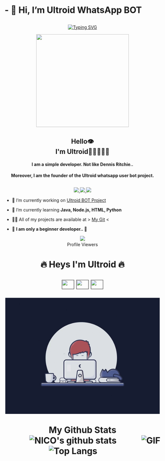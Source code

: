# - 👋 Hi, I’m Ultroid WhatsApp BOT

## <!-- Typing SVG -->
<p align="center">
    <a href="https://git.io/J0hKr">
        <img
        src="https://readme-typing-svg.herokuapp.com?size=30&width=800&lines=Welcome+To+SL+Technical+Tips+Profile..."
            alt="Typing SVG"
        />
    </a>
</p>

<div align="center">
  <img src="https://telegra.ph/file/0c3c071215eff9c408733.jpg" width="300" height="300">
</div>

<h2 align="center">Hello👁<br>I'm Ultroid🎩🔨👮🏻‍♂️</h1>


<h4 align="center">I am a simple developer. Not like Dennis Ritchie..</h3>
<h4 align="center">Moreover, I am the founder of the Ultroid whatsapp user bot project.</h7>



##
<p align="center">
  <a href="https://github.com/UltroidWA/Ultroid">
    <img src="https://komarev.com/ghpvc/?username=UltroidWA&label=Profile%20views&color=ff69b4&label=Profile+Views&style=plastic">

  </a>
  <a href="https://github.com/UltroidWA/Ultroid?tab=stars">
    <img src="https://img.shields.io/github/stars/UltroidWA?color=ff69b4&label=Stars&style=plastic">

  </a>
  <a href="https://github.com/UltroidWA?tab=followers">
    <img src="https://img.shields.io/github/followers/UltroidWA?color=ff69b4&label=Followers&style=plastic">

  </a>
</p>




- 🔭 I’m currently working on [Ultroid BOT Project](https://github.com/UltroidWA/Ultroid)

- 🌱 I’m currently learning **Java, Node.js, HTML, Python**

- 👨‍💻 All of my projects are available at > [My Git](https://github.com/UltroidWA/) <

- 💫 **I am only a beginner developer.. 🌆**

<div align="center"><img src="https://profile-counter.glitch.me/sltechnicaltips/count.svg" /><br>Profile Viewers</div>

<h1 align="center">
                                 🔥 Heys I'm  Ultroid 🔥 

<p align="center">
  <a href="" target="white"><img align="center" src="https://cdn.jsdelivr.net/npm/simple-icons@3.0.1/icons/codepen.svg" alt="" height="30" width="40" /></a>
  <a href="" target="blank"><img align="center" src="https://cdn.jsdelivr.net/npm/simple-icons@3.0.1/icons/dev-dot-to.svg" alt="" height="30" width="40" /></a>
  <a href="" target="blank"><img align="center" src="https://cdn.jsdelivr.net/npm/simple-icons@3.0.1/icons/hackerrank.svg" alt="" height="30" width="40" /></a>
</p>
   <p align='center'>
   <a href="https://YouTube.com/UltroidWA/" alt="made-with-python"> <img src="https://github.com/devSouvik/devSouvik/blob/master/gif2.gif.gif"width="500" /> </a>
</p>

    

  <summary><b>My Github Stats</b></summary>
  <img alt="NICO's github stats" src="https://github-readme-stats.vercel.app/api?username=UltroidWA&count_private=true&hide=issues&show_icons=true&hide_border=true&include_all_commits=true&line_height=24"/>
  <img align="right" alt="GIF" height="170px" src="https://media.giphy.com/media/dxn6fRlTIShoeBr69N/giphy.gif" />
  <img alt="Top Langs" src="https://github-readme-stats.vercel.app/api/top-langs/?username=UltroidWA&layout=compact&hide_border=true"/>
</details>

